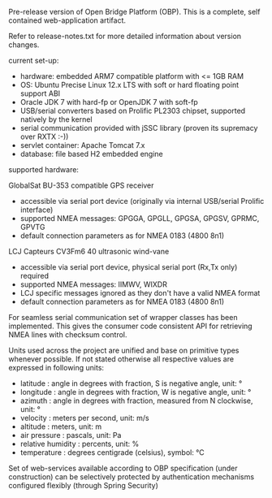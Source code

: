Pre-release version of Open Bridge Platform (OBP).
This is a complete, self contained web-application artifact.

Refer to release-notes.txt for more detailed information about version changes.

current set-up:

- hardware: embedded ARM7 compatible platform with <= 1GB RAM
- OS: Ubuntu Precise Linux 12.x LTS with soft or hard floating point support ABI
- Oracle JDK 7 with hard-fp or OpenJDK 7 with soft-fp
- USB/serial converters based on Prolific PL2303 chipset, supported natively by the kernel
- serial communication provided with jSSC library (proven its supremacy over RXTX :-))
- servlet container: Apache Tomcat 7.x
- database: file based H2 embedded engine

supported hardware:

GlobalSat BU-353 compatible GPS receiver
- accessible via serial port device (originally via internal USB/serial Prolific interface)
- supported NMEA messages: GPGGA, GPGLL, GPGSA, GPGSV, GPRMC, GPVTG
- default connection parameters as for NMEA 0183 (4800 8n1)

LCJ Capteurs CV3Fm6 40 ultrasonic wind-vane
- accessible via serial port device, physical serial port (Rx,Tx only) required
- supported NMEA messages: IIMWV, WIXDR
- LCJ specific messages ignored as they don't have a valid NMEA format
- default connection parameters as for NMEA 0183 (4800 8n1)

For seamless serial communication set of wrapper classes has been implemented.
This gives the consumer code consistent API for retrieving NMEA lines with checksum control.

Units used across the project are unified and base on primitive types whenever possible.
If not stated otherwise all respective values are expressed in following units:

- latitude : angle in degrees with fraction, S is negative angle, unit: °
- longitude : angle in degrees with fraction, W is negative angle, unit: °
- azimuth : angle in degrees with fraction, measured from N clockwise, unit: °
- velocity : meters per second, unit: m/s
- altitude : meters, unit: m
- air pressure : pascals, unit: Pa
- relative humidity : percents, unit: %
- temperature : degrees centigrade (celsius), symbol: °C

Set of web-services available according to OBP specification (under construction) can be selectively
protected by authentication mechanisms configured flexibly (through Spring Security)